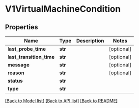# V1VirtualMachineCondition

## Properties
Name | Type | Description | Notes
------------ | ------------- | ------------- | -------------
**last_probe_time** | **str** |  | [optional] 
**last_transition_time** | **str** |  | [optional] 
**message** | **str** |  | [optional] 
**reason** | **str** |  | [optional] 
**status** | **str** |  | 
**type** | **str** |  | 

[[Back to Model list]](../README.md#documentation-for-models) [[Back to API list]](../README.md#documentation-for-api-endpoints) [[Back to README]](../README.md)



